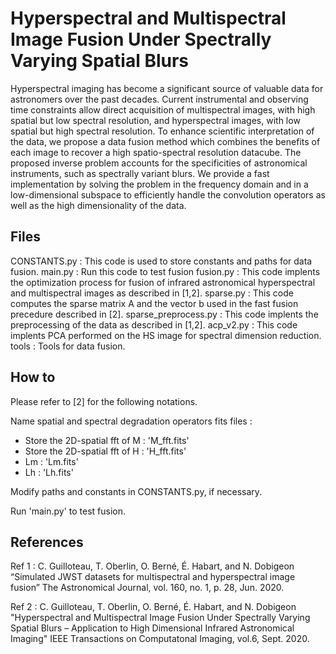 # Hyperspectral and Multispectral Image Fusion Under Spectrally Varying Spatial Blurs

Hyperspectral imaging has become a significant source of valuable data for astronomers over the past decades. Current instrumental and observing time constraints allow direct acquisition of multispectral images, with high spatial but low spectral resolution, and hyperspectral images, with low spatial but high spectral resolution. 
To enhance scientific interpretation of the data, we propose a data fusion method which combines the benefits of each image to recover a high spatio-spectral resolution datacube. 
The proposed inverse problem accounts for the specificities of astronomical instruments, such as spectrally variant blurs. 
We provide a fast implementation by solving the problem in the frequency domain and in a low-dimensional subspace to efficiently handle the convolution operators as well as the high dimensionality of the data. 

## Files 

CONSTANTS.py : This code is used to store constants and paths for data fusion.
main.py : Run this code to test fusion
fusion.py : This code implents the optimization process for fusion of infrared astronomical hyperspectral and multispectral images as described in [1,2].
sparse.py : This code computes the sparse matrix A and the vector b used in the fast fusion precedure described in [2].
sparse_preprocess.py : This code implents the preprocessing of the data as described in [1,2].
acp_v2.py : This code implents PCA performed on the HS image for spectral dimension reduction.
tools : Tools for data fusion.

## How to 

Please refer to [2] for the following notations.

Name spatial and spectral degradation operators fits files :
- Store the 2D-spatial fft of M : 'M_fft.fits'
- Store the 2D-spatial fft of H : 'H_fft.fits'
- Lm : 'Lm.fits'
- Lh : 'Lh.fits'

Modify paths and constants in CONSTANTS.py, if necessary. 

Run 'main.py' to test fusion.

## References

Ref 1 : C. Guilloteau, T. Oberlin, O. Berné, É. Habart, and N. Dobigeon
“Simulated JWST datasets for multispectral and hyperspectral image fusion”
The Astronomical Journal, vol. 160, no. 1, p. 28, Jun. 2020.

Ref 2 : C. Guilloteau, T. Oberlin, O. Berné, É. Habart, and N. Dobigeon
"Hyperspectral and Multispectral Image Fusion Under Spectrally Varying Spatial Blurs – Application to High Dimensional Infrared Astronomical Imaging"
IEEE Transactions on Computatonal Imaging, vol.6, Sept. 2020.
